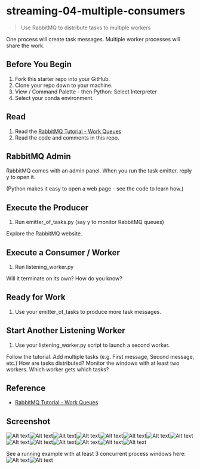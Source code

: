 # streaming-04-multiple-consumers

> Use RabbitMQ to distribute tasks to multiple workers

One process will create task messages. Multiple worker processes will share the work. 


## Before You Begin

1. Fork this starter repo into your GitHub.
1. Clone your repo down to your machine.
1. View / Command Palette - then Python: Select Interpreter
1. Select your conda environment. 

## Read

1. Read the [RabbitMQ Tutorial - Work Queues](https://www.rabbitmq.com/tutorials/tutorial-two-python.html)
1. Read the code and comments in this repo.

## RabbitMQ Admin 

RabbitMQ comes with an admin panel. When you run the task emitter, reply y to open it. 

(Python makes it easy to open a web page - see the code to learn how.)

## Execute the Producer

1. Run emitter_of_tasks.py (say y to monitor RabbitMQ queues)

Explore the RabbitMQ website.

## Execute a Consumer / Worker

1. Run listening_worker.py

Will it terminate on its own? How do you know? 

## Ready for Work

1. Use your emitter_of_tasks to produce more task messages.

## Start Another Listening Worker 

1. Use your listening_worker.py script to launch a second worker. 

Follow the tutorial. 
Add multiple tasks (e.g. First message, Second message, etc.)
How are tasks distributed? 
Monitor the windows with at least two workers. 
Which worker gets which tasks?


## Reference

- [RabbitMQ Tutorial - Work Queues](https://www.rabbitmq.com/tutorials/tutorial-two-python.html)


## Screenshot
![Alt text](Images/Capture1.JPG)![Alt text](Images/Capture2.JPG)![Alt text](Images/Capture3.JPG)![Alt text](Images/Capture4.JPG)![Alt text](Images/Capture5.JPG)![Alt text](Images/Capture6.JPG)![Alt text](Images/Capture8.JPG)![Alt text](Images/Capture9.JPG)![Alt text](Images/Capture10.JPG)![Alt text](Images/Capture11.JPG)![Alt text](Images/Capture12.JPG)![Alt text](Images/Capture13.JPG)![Alt text](Images/Capture14.JPG)![Alt text](Images/Capture15.JPG)

See a running example with at least 3 concurrent process windows here:
![Alt text](<Images/3 terminal.png>)![Alt text](<Images/all tasks.png>)
